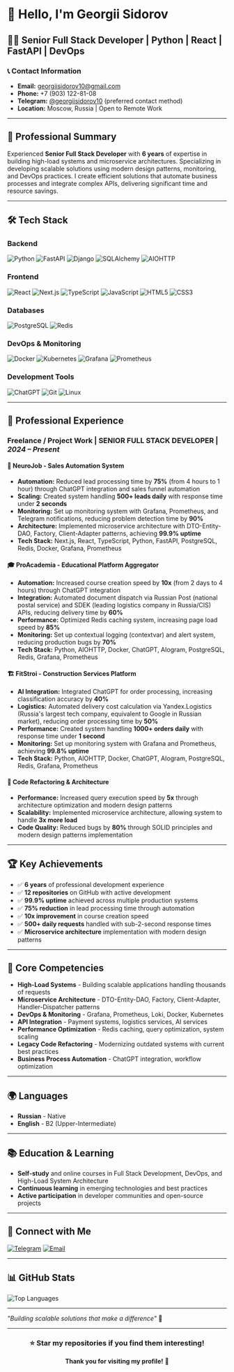 # 👋 Hello, I'm Georgii Sidorov

## 👨‍💻 Senior Full Stack Developer | Python | React | FastAPI | DevOps

### 📞 Contact Information

* **Email:** georgiisidorov10@gmail.com
* **Phone:** +7 (903) 122-81-08
* **Telegram:** [@georgiisidorov10](https://t.me/georgiisidorov10) (preferred contact method)
* **Location:** Moscow, Russia | Open to Remote Work

---

## 🎯 Professional Summary

Experienced **Senior Full Stack Developer** with **6 years** of expertise in building high-load systems and microservice architectures. Specializing in developing scalable solutions using modern design patterns, monitoring, and DevOps practices. I create efficient solutions that automate business processes and integrate complex APIs, delivering significant time and resource savings.

---

## 🛠️ Tech Stack

### **Backend**
![Python](https://img.shields.io/badge/Python-3776AB?style=for-the-badge&logo=python&logoColor=white)
![FastAPI](https://img.shields.io/badge/FastAPI-005571?style=for-the-badge&logo=fastapi)
![Django](https://img.shields.io/badge/Django-092E20?style=for-the-badge&logo=django&logoColor=white)
![SQLAlchemy](https://img.shields.io/badge/SQLAlchemy-1C1C1C?style=for-the-badge&logo=sqlalchemy)
![AIOHTTP](https://img.shields.io/badge/AIOHTTP-2C5AA0?style=for-the-badge&logo=aiohttp)

### **Frontend**
![React](https://img.shields.io/badge/React-20232A?style=for-the-badge&logo=react&logoColor=61DAFB)
![Next.js](https://img.shields.io/badge/Next.js-000000?style=for-the-badge&logo=next.js&logoColor=white)
![TypeScript](https://img.shields.io/badge/TypeScript-007ACC?style=for-the-badge&logo=typescript&logoColor=white)
![JavaScript](https://img.shields.io/badge/JavaScript-F7DF1E?style=for-the-badge&logo=javascript&logoColor=black)
![HTML5](https://img.shields.io/badge/HTML5-E34F26?style=for-the-badge&logo=html5&logoColor=white)
![CSS3](https://img.shields.io/badge/CSS3-1572B6?style=for-the-badge&logo=css3&logoColor=white)

### **Databases**
![PostgreSQL](https://img.shields.io/badge/PostgreSQL-316192?style=for-the-badge&logo=postgresql&logoColor=white)
![Redis](https://img.shields.io/badge/Redis-DC382D?style=for-the-badge&logo=redis&logoColor=white)

### **DevOps & Monitoring**
![Docker](https://img.shields.io/badge/Docker-2496ED?style=for-the-badge&logo=docker&logoColor=white)
![Kubernetes](https://img.shields.io/badge/Kubernetes-326CE5?style=for-the-badge&logo=kubernetes&logoColor=white)
![Grafana](https://img.shields.io/badge/Grafana-F46800?style=for-the-badge&logo=grafana&logoColor=white)
![Prometheus](https://img.shields.io/badge/Prometheus-E6522C?style=for-the-badge&logo=prometheus&logoColor=white)

### **Development Tools**
![ChatGPT](https://img.shields.io/badge/ChatGPT-412991?style=for-the-badge&logo=openai&logoColor=white)
![Git](https://img.shields.io/badge/Git-F05032?style=for-the-badge&logo=git&logoColor=white)
![Linux](https://img.shields.io/badge/Linux-FCC624?style=for-the-badge&logo=linux&logoColor=black)

---

## 💼 Professional Experience

### **Freelance / Project Work** | **SENIOR FULL STACK DEVELOPER** | *2024 – Present*

#### 🚀 **NeuroJob** - Sales Automation System
* **Automation:** Reduced lead processing time by **75%** (from 4 hours to 1 hour) through ChatGPT integration and sales funnel automation
* **Scaling:** Created system handling **500+ leads daily** with response time under **2 seconds**
* **Monitoring:** Set up monitoring system with Grafana, Prometheus, and Telegram notifications, reducing problem detection time by **90%**
* **Architecture:** Implemented microservice architecture with DTO-Entity-DAO, Factory, Client-Adapter patterns, achieving **99.9% uptime**
* **Tech Stack:** Next.js, React, TypeScript, Python, FastAPI, PostgreSQL, Redis, Docker, Grafana, Prometheus

#### 🎓 **ProAcademia** - Educational Platform Aggregator
* **Automation:** Increased course creation speed by **10x** (from 2 days to 4 hours) through ChatGPT integration
* **Integration:** Automated document dispatch via Russian Post (national postal service) and SDEK (leading logistics company in Russia/CIS) APIs, reducing delivery time by **60%**
* **Performance:** Optimized Redis caching system, increasing page load speed by **85%**
* **Monitoring:** Set up contextual logging (contextvar) and alert system, reducing production bugs by **70%**
* **Tech Stack:** Python, AIOHTTP, Docker, ChatGPT, AIogram, PostgreSQL, Redis, Grafana, Prometheus

#### 🏗️ **FitStroi** - Construction Services Platform
* **AI Integration:** Integrated ChatGPT for order processing, increasing classification accuracy by **40%**
* **Logistics:** Automated delivery cost calculation via Yandex.Logistics (Russia's largest tech company, equivalent to Google in Russian market), reducing order processing time by **50%**
* **Performance:** Created system handling **1000+ orders daily** with response time under **1 second**
* **Monitoring:** Set up monitoring system with Grafana and Prometheus, achieving **99.8% uptime**
* **Tech Stack:** Python, AIOHTTP, Docker, ChatGPT, AIogram, PostgreSQL, Redis, Grafana, Prometheus

#### 🔧 **Code Refactoring & Architecture**
* **Performance:** Increased query execution speed by **5x** through architecture optimization and modern design patterns
* **Scalability:** Implemented microservice architecture, allowing system to handle **3x more load**
* **Code Quality:** Reduced bugs by **80%** through SOLID principles and modern design patterns implementation

---

## 🏆 Key Achievements

- ✅ **6 years** of professional development experience
- ✅ **12 repositories** on GitHub with active development
- ✅ **99.9% uptime** achieved across multiple production systems
- ✅ **75% reduction** in lead processing time through automation
- ✅ **10x improvement** in course creation speed
- ✅ **500+ daily requests** handled with sub-2-second response times
- ✅ **Microservice architecture** implementation with modern design patterns

---

## 🎯 Core Competencies

* **High-Load Systems** - Building scalable applications handling thousands of requests
* **Microservice Architecture** - DTO-Entity-DAO, Factory, Client-Adapter, Handler-Dispatcher patterns
* **DevOps & Monitoring** - Grafana, Prometheus, Loki, Docker, Kubernetes
* **API Integration** - Payment systems, logistics services, AI services
* **Performance Optimization** - Redis caching, query optimization, system scaling
* **Legacy Code Refactoring** - Modernizing outdated systems with current best practices
* **Business Process Automation** - ChatGPT integration, workflow optimization

---

## 🌍 Languages

* **Russian** - Native
* **English** - B2 (Upper-Intermediate)

---

## 📚 Education & Learning

* **Self-study** and online courses in Full Stack Development, DevOps, and High-Load System Architecture
* **Continuous learning** in emerging technologies and best practices
* **Active participation** in developer communities and open-source projects

---

## 🔗 Connect with Me

[![Telegram](https://img.shields.io/badge/Telegram-2CA5E0?style=for-the-badge&logo=telegram&logoColor=white)](https://t.me/georgiisidorov10)
[![Email](https://img.shields.io/badge/Email-D14836?style=for-the-badge&logo=gmail&logoColor=white)](mailto:georgiisidorov10@gmail.com)

---

## 📊 GitHub Stats

![Top Languages](https://github-readme-stats.vercel.app/api/top-langs/?username=georgiisidorov&layout=compact&theme=dark&hide_border=true)

---

*"Building scalable solutions that make a difference"* 🚀

---

<div align="center">

### ⭐ Star my repositories if you find them interesting!

**Thank you for visiting my profile!** 👋

</div>
